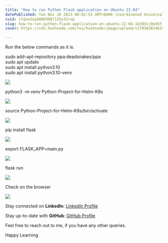 ```yaml
---
title: "How to run Python Flask application on Ubuntu 22.04"
datePublished: Tue Nov 28 2023 08:02:53 GMT+0000 (Coordinated Universal Time)
cuid: clqne2oyb000308l125x32rup
slug: how-to-run-python-flask-application-on-ubuntu-22-04-1b383cc0e45f
cover: https://cdn.hashnode.com/res/hashnode/image/upload/v1703658146190/c48c91e2-9236-43b7-9f94-c700dcc3cb23.png

---
```


Run the below commands as it is.

sudo add\-apt\-repository ppa:deadsnakes/ppa  
sudo apt update  
sudo apt install python3.10  
sudo apt install python3.10\-venv

![](https://cdn.hashnode.com/res/hashnode/image/upload/v1703658135812/9cfcfcae-b1f4-47ff-b76d-d91c137550ef.png)

python3 -m venv Python\-Project\-for\-Helm\-K8s

![](https://cdn.hashnode.com/res/hashnode/image/upload/v1703658137413/d0cfefcb-8a79-467f-b547-fd11b99df3c9.png)

source Python-Project-for-Helm-K8s/bin/activate

![](https://cdn.hashnode.com/res/hashnode/image/upload/v1703658138899/b65deaff-3c05-4da5-9750-45e3edd0570a.png)

pip install flask

![](https://cdn.hashnode.com/res/hashnode/image/upload/v1703658140307/ad2c1459-691d-4f5d-9e7f-0bbd1f833d8f.png)

export FLASK\_APP=main.py

![](https://cdn.hashnode.com/res/hashnode/image/upload/v1703658141933/28d73543-4897-4c94-9e91-ea71ac94a592.png)

flask run

![](https://cdn.hashnode.com/res/hashnode/image/upload/v1703658143173/a3e3f782-363c-435b-a470-027324be0e1a.png)

Check on the browser

![](https://cdn.hashnode.com/res/hashnode/image/upload/v1703658144842/f3812906-1ef5-4280-8139-68b65d6f5db6.png)

Stay connected on **LinkedIn**: [LinkedIn Profile](https://www.linkedin.com/in/aman-devops/)

Stay up-to-date with **GitHub**: [GitHub Profile](https://github.com/AmanPathak-DevOps)

Feel free to reach out to me, if you have any other queries.

Happy Learning